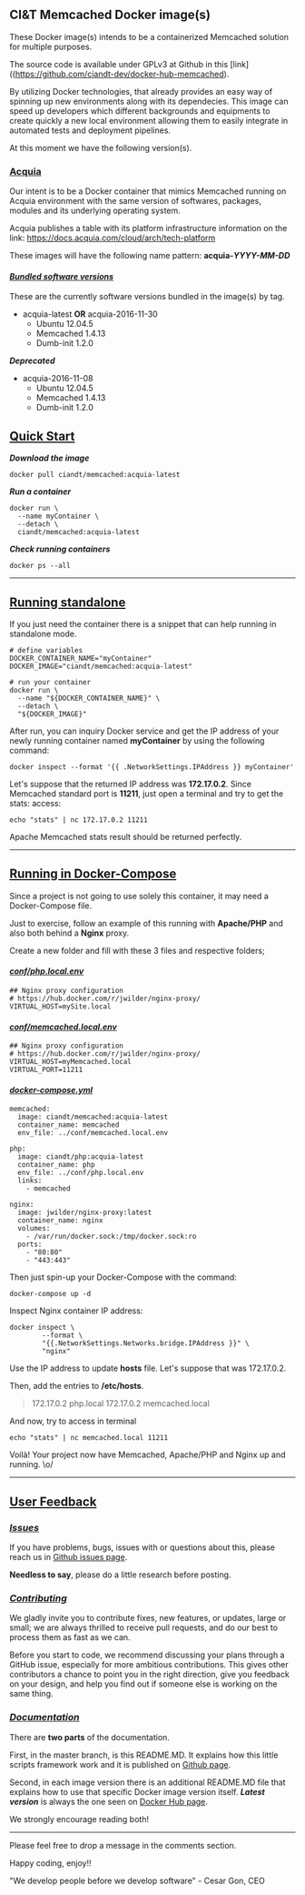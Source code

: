 ## CI&T Memcached Docker image(s)

These Docker image(s) intends to be a containerized Memcached solution for multiple purposes.

The source code is available under GPLv3 at Github in this [link]((https://github.com/ciandt-dev/docker-hub-memcached).

By utilizing Docker technologies, that already provides an easy way of spinning up new environments along with its dependecies. This image can speed up developers which different backgrounds and equipments to create quickly a new local environment allowing them to easily integrate in automated tests and deployment pipelines.

At this moment we have the following version(s).

### [Acquia](#acquia)

Our intent is to be a Docker container that mimics Memcached running on Acquia environment with the same version of softwares, packages, modules and its underlying operating system.

Acquia publishes a table with its platform infrastructure information on the link: https://docs.acquia.com/cloud/arch/tech-platform

These images will have the following name pattern: __acquia-*YYYY-MM-DD*__

#### [*Bundled software versions*](#software-versions)

These are the currently software versions bundled in the image(s) by tag.

* acquia-latest __OR__ acquia-2016-11-30
  * Ubuntu 12.04.5
  * Memcached 1.4.13
  * Dumb-init 1.2.0

__*Deprecated*__

* acquia-2016-11-08
  * Ubuntu 12.04.5
  * Memcached 1.4.13
  * Dumb-init 1.2.0

## [Quick Start](#quickstart)

__*Download the image*__

```
docker pull ciandt/memcached:acquia-latest
```

__*Run a container*__

```
docker run \
  --name myContainer \
  --detach \
  ciandt/memcached:acquia-latest
```

__*Check running containers*__

```
docker ps --all
```

* * *

## [Running standalone](#running-standalone)

If you just need the container there is a snippet that can help running in standalone mode.

```
# define variables
DOCKER_CONTAINER_NAME="myContainer"
DOCKER_IMAGE="ciandt/memcached:acquia-latest"

# run your container
docker run \
  --name "${DOCKER_CONTAINER_NAME}" \
  --detach \
  "${DOCKER_IMAGE}"
```

After run, you can inquiry Docker service and get the IP address of your newly running container named __myContainer__ by using the following command:

```
docker inspect --format '{{ .NetworkSettings.IPAddress }} myContainer'
```

Let's suppose that the returned IP address was __172.17.0.2__.
Since Memcached standard port is __11211__, just open a terminal and try to get the stats: access:

```
echo "stats" | nc 172.17.0.2 11211
```

Apache Memcached stats result should be returned perfectly.

* * *

## [Running in Docker-Compose](#running-docker-compose)

Since a project is not going to use solely this container, it may need a Docker-Compose file.

Just to exercise, follow an example of this running with __Apache/PHP__ and also both behind a __Nginx__ proxy.

Create a new folder and fill with these 3 files and respective folders;

#### [__*conf/php.local.env*__](#php-env)

```
## Nginx proxy configuration
# https://hub.docker.com/r/jwilder/nginx-proxy/
VIRTUAL_HOST=mySite.local
```

#### [__*conf/memcached.local.env*__](#memcached-env)

```
## Nginx proxy configuration
# https://hub.docker.com/r/jwilder/nginx-proxy/
VIRTUAL_HOST=myMemcached.local
VIRTUAL_PORT=11211
```

#### [__*docker-compose.yml*__](#docker-compose)

```
memcached:
  image: ciandt/memcached:acquia-latest
  container_name: memcached
  env_file: ../conf/memcached.local.env

php:
  image: ciandt/php:acquia-latest
  container_name: php
  env_file: ../conf/php.local.env
  links:
    - memcached

nginx:
  image: jwilder/nginx-proxy:latest
  container_name: nginx
  volumes:
    - /var/run/docker.sock:/tmp/docker.sock:ro
  ports:
    - "80:80"
    - "443:443"
```

Then just spin-up your Docker-Compose with the command:

```
docker-compose up -d
```

Inspect Nginx container IP address:

```
docker inspect \
        --format \
        "{{.NetworkSettings.Networks.bridge.IPAddress }}" \
        "nginx"
```

Use the IP address to update __hosts__ file. Let's suppose that was 172.17.0.2.

Then, add the entries to __/etc/hosts__.

> 172.17.0.2 php.local
> 172.17.0.2 memcached.local

And now, try to access in terminal

```
echo "stats" | nc memcached.local 11211
```

Voilà!
Your project now have Memcached, Apache/PHP and Nginx up and running.
\\o/

* * *

## [User Feedback](#user-feedback)

### [*Issues*](#issues)

If you have problems, bugs, issues with or questions about this, please reach us in [Github issues page](https://github.com/ciandt-dev/docker-hub-memcached/issues).

__Needless to say__, please do a little research before posting.

### [*Contributing*](#contributing)

We gladly invite you to contribute fixes, new features, or updates, large or small; we are always thrilled to receive pull requests, and do our best to process them as fast as we can.

Before you start to code, we recommend discussing your plans through a GitHub issue, especially for more ambitious contributions. This gives other contributors a chance to point you in the right direction, give you feedback on your design, and help you find out if someone else is working on the same thing.

### [*Documentation*](#documentation)

There are __two parts__ of the documentation.

First, in the master branch, is this README.MD. It explains how this little scripts framework work and it is published on [Github page](https://github.com/ciandt-dev/docker-hub-memcached).

Second, in each image version there is an additional README.MD file that explains how to use that specific Docker image version itself. __*Latest version*__ is always the one seen on [Docker Hub page](https://hub.docker.com/r/ciandt/memcached).

We strongly encourage reading both!

* * *

Please feel free to drop a message in the comments section.

Happy coding, enjoy!!

"We develop people before we develop software" - Cesar Gon, CEO
